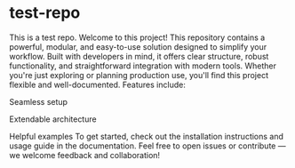 # test-repo
This is a test repo.
Welcome to this project!
This repository contains a powerful, modular, and easy-to-use solution designed to simplify your workflow. Built with developers in mind, it offers clear structure, robust functionality, and straightforward integration with modern tools. Whether you're just exploring or planning production use, you'll find this project flexible and well-documented.
Features include:

Seamless setup

Extendable architecture

Helpful examples
To get started, check out the installation instructions and usage guide in the documentation.
Feel free to open issues or contribute — we welcome feedback and collaboration!